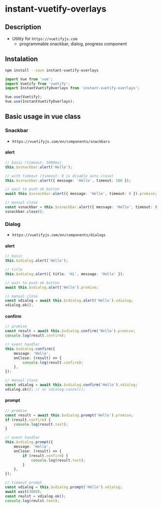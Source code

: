 # instant-vuetify-overlays
## Description
* Utility for `https://vuetifyjs.com`
    * programmable snackbar, dialog, progress component

## Instalation
```bash
npm install --save instant-vuetify-overlays
```

```ts
import Vue from 'vue';
import Vuetify from 'vuetify';
import InstantVuetifyOverlays from 'instant-vuetify-overlays';

Vue.use(Vuetify);
Vue.use(InstantVuetifyOverlays);
```

## Basic usage in vue class

### Snackbar
* `https://vuetifyjs.com/en/components/snackbars`

#### alert
```ts
// basic (timeout: 5000ms)
this.$vsnackbar.alert('Hello');
```

```ts
// with timeout (timeout: 0 is disable auto close)
this.$vsnackbar.alert({ message: 'Hello', timeout: 500 });
```

```ts
// wait to push ok button
await this.$vsnackbar.alert({ message: 'Hello', timeout: 0 }).promise;
```

```ts
// manual close
const vsnackbar = this.$vsnackbar.alert({ message: 'Hello', timeout: 0 }).vsnackbar;
vsnackbar.close();
```

### Dialog
* `https://vuetifyjs.com/en/components/dialogs`

#### alert
```ts
// basic
this.$vdialog.alert('Hello');
```

```ts
// title
this.$vdialog.alert({ title: 'Hi', message: 'Hello' });
```

```ts
// wait to push ok button
await this.$vdialog.alert('Hello').promise;
```

```ts
// manual close
const vdialog = await this.$vdialog.alert('Hello').vdialog;
vdialog.ok();
```

#### confirm
```ts
// promise
const result = await this.$vdialog.confirm('Hello').promise;
console.log(result.confirm);
```

```ts
// event handler
this.$vdialog.confirm({
    message: 'Hello',
    onClose: (result) => {
        console.log(result.confirm);
    },
});
```

```ts
// manual close
const vdialog = await this.$vdialog.confirm('Hello').vdialog;
vdialog.ok(); // or vdialog.cancel();
```

#### prompt
```ts
// promise
const result = await this.$vdialog.prompt('Hello').promise;
if (result.confirm) {
    console.log(result.text);
}
```

```ts
// event handler
this.$vdialog.prompt({
    message: 'Hello',
    onClose: (result) => {
        if (result.confirm) {
            console.log(result.text);
        }
    },
});
```

```ts
// timeout prompt
const vdialog = this.$vdialog.prompt('Hello').vdialog;
await wait(3000);
const reulst = vdialog.ok();
console.log(reulst.text);
```
